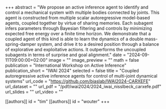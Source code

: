 +++
abstract = "We propose an active inference agent to identify and control a mechanical system with multiple bodies connected by joints. This agent is constructed from multiple scalar autoregressive model-based agents, coupled together by virtue of sharing memories. Each subagent infers parameters through Bayesian filtering and controls by minimizing expected free energy over a finite time horizon. We demonstrate that a coupled agent of this kind is able to learn the dynamics of a double mass-spring-damper system, and drive it to a desired position through a balance of explorative and exploitative actions. It outperforms the uncoupled subagents in terms of surprise and goal alignment."
date = "2024-09-11T09:00:00+02:00"
image = ""
image_preview = ""
math = false
publication = "International Workshop on Active Inference"
publication_short = "IWAI 2024"
selected = false
title = "Coupled autoregressive active inference agents for control of multi-joint dynamical systems"
url_code = "https://github.com/biaslab/IWAI2024-CARXEFE"
url_dataset = ""
url_pdf = "/pdf/iwai2024/2024_iwai_nisslbeck_carxefe.pdf"
url_slides = ""
url_video = ""

[[authors]]
    id = "tim"
[[authors]]
    id = "wouter"
+++
